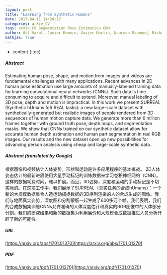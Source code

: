 ```yaml
---
layout: post
title: "Learning from Synthetic Humans"
date: 2017-04-11 14:24:17
categories: arXiv_CV
tags: arXiv_CV Segmentation Pose_Estimation CNN
author: Gül Varol, Javier Romero, Xavier Martin, Naureen Mahmood, Michael J. Black, Ivan Laptev, Cordelia Schmid
mathjax: true
---
```


* content
{:toc}

##### Abstract
Estimating human pose, shape, and motion from images and videos are fundamental challenges with many applications. Recent advances in 2D human pose estimation use large amounts of manually-labeled training data for learning convolutional neural networks (CNNs). Such data is time consuming to acquire and difficult to extend. Moreover, manual labeling of 3D pose, depth and motion is impractical. In this work we present SURREAL (Synthetic hUmans foR REAL tasks): a new large-scale dataset with synthetically-generated but realistic images of people rendered from 3D sequences of human motion capture data. We generate more than 6 million frames together with ground truth pose, depth maps, and segmentation masks. We show that CNNs trained on our synthetic dataset allow for accurate human depth estimation and human part segmentation in real RGB images. Our results and the new dataset open up new possibilities for advancing person analysis using cheap and large-scale synthetic data.

##### Abstract (translated by Google)
根据图像和视频估计人体姿势，形状和运动是许多应用程序的基本挑战。 2D人体姿态估计的最新进展使用大量手动标记的训练数据来学习卷积神经网络（CNN）。这样的数据耗费时间，难以扩展。而且，3D姿势，深度和运动的手动标记是不切实际的。在这项工作中，我们展示了SURREAL（真实任务的合成hUmans）：一个新的大规模数据集合人造运动捕捉数据的3D序列渲染的人的合成生成的图像。我们与地面真实姿势，深度图和分割蒙版一起生成了600多万个帧。我们表明，我们的合成数据集训练CNNs允许准确的人体深度估计和真实的RGB图像中的人体部分分割。我们的研究结果和新的数据集为利用廉价和大规模合成数据推进人员分析开辟了新的可能性。

##### URL
[https://arxiv.org/abs/1701.01370](https://arxiv.org/abs/1701.01370)

##### PDF
[https://arxiv.org/pdf/1701.01370](https://arxiv.org/pdf/1701.01370)

